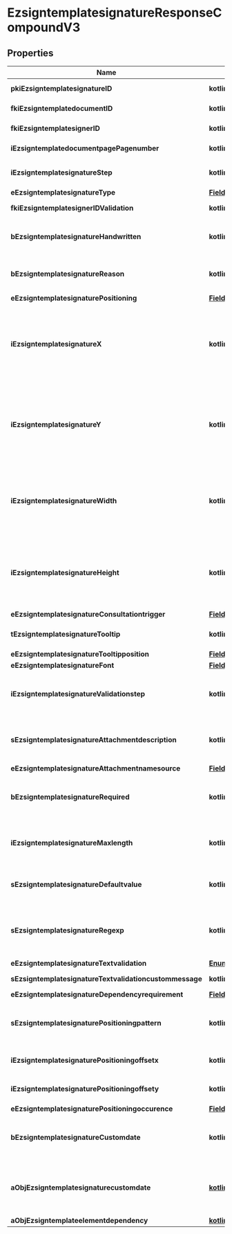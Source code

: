 
# EzsigntemplatesignatureResponseCompoundV3

## Properties
| Name | Type | Description | Notes |
| ------------ | ------------- | ------------- | ------------- |
| **pkiEzsigntemplatesignatureID** | **kotlin.Int** | The unique ID of the Ezsigntemplatesignature |  |
| **fkiEzsigntemplatedocumentID** | **kotlin.Int** | The unique ID of the Ezsigntemplatedocument |  |
| **fkiEzsigntemplatesignerID** | **kotlin.Int** | The unique ID of the Ezsigntemplatesigner |  |
| **iEzsigntemplatedocumentpagePagenumber** | **kotlin.Int** | The page number in the Ezsigntemplatedocument |  |
| **iEzsigntemplatesignatureStep** | **kotlin.Int** | The step when the Ezsigntemplatesigner will be invited to sign |  |
| **eEzsigntemplatesignatureType** | [**FieldEEzsigntemplatesignatureType**](FieldEEzsigntemplatesignatureType.md) |  |  |
| **fkiEzsigntemplatesignerIDValidation** | **kotlin.Int** | The unique ID of the Ezsigntemplatesigner |  [optional] |
| **bEzsigntemplatesignatureHandwritten** | **kotlin.Boolean** | Whether the Ezsigntemplatesignature must be handwritten or not when eEzsigntemplatesignatureType &#x3D; Signature. |  [optional] |
| **bEzsigntemplatesignatureReason** | **kotlin.Boolean** | Whether the Ezsigntemplatesignature must include a reason or not when eEzsigntemplatesignatureType &#x3D; Signature. |  [optional] |
| **eEzsigntemplatesignaturePositioning** | [**FieldEEzsigntemplatesignaturePositioning**](FieldEEzsigntemplatesignaturePositioning.md) |  |  [optional] |
| **iEzsigntemplatesignatureX** | **kotlin.Int** | The X coordinate (Horizontal) where to put the Ezsigntemplatesignature on the page.  Coordinate is calculated at 100dpi (dot per inch). So for example, if you want to put the Ezsigntemplatesignature 2 inches from the left border of the page, you would use \&quot;200\&quot; for the X coordinate. |  [optional] |
| **iEzsigntemplatesignatureY** | **kotlin.Int** | The Y coordinate (Vertical) where to put the Ezsigntemplatesignature on the page.  Coordinate is calculated at 100dpi (dot per inch). So for example, if you want to put the Ezsigntemplatesignature 3 inches from the top border of the page, you would use \&quot;300\&quot; for the Y coordinate. |  [optional] |
| **iEzsigntemplatesignatureWidth** | **kotlin.Int** | The width of the Ezsigntemplatesignature.  Size is calculated at 100dpi (dot per inch). So for example, if you want the Ezsigntemplatesignature to have a width of 2 inches, you would use \&quot;200\&quot; for the iEzsigntemplatesignatureWidth. |  [optional] |
| **iEzsigntemplatesignatureHeight** | **kotlin.Int** | The height of the Ezsigntemplatesignature.  Size is calculated at 100dpi (dot per inch). So for example, if you want the Ezsigntemplatesignature to have an height of 2 inches, you would use \&quot;200\&quot; for the iEzsigntemplatesignatureHeight. |  [optional] |
| **eEzsigntemplatesignatureConsultationtrigger** | [**FieldEEzsigntemplatesignatureConsultationtrigger**](FieldEEzsigntemplatesignatureConsultationtrigger.md) |  |  [optional] |
| **tEzsigntemplatesignatureTooltip** | **kotlin.String** | A tooltip that will be presented to Ezsigntemplatesigner about the Ezsigntemplatesignature |  [optional] |
| **eEzsigntemplatesignatureTooltipposition** | [**FieldEEzsigntemplatesignatureTooltipposition**](FieldEEzsigntemplatesignatureTooltipposition.md) |  |  [optional] |
| **eEzsigntemplatesignatureFont** | [**FieldEEzsigntemplatesignatureFont**](FieldEEzsigntemplatesignatureFont.md) |  |  [optional] |
| **iEzsigntemplatesignatureValidationstep** | **kotlin.Int** | The step when the Ezsigntemplatesigner will be invited to validate the Ezsigntemplatesignature of eEzsigntemplatesignatureType Attachments |  [optional] |
| **sEzsigntemplatesignatureAttachmentdescription** | **kotlin.String** | The description attached to the attachment name added in Ezsigntemplatesignature of eEzsigntemplatesignatureType Attachments |  [optional] |
| **eEzsigntemplatesignatureAttachmentnamesource** | [**FieldEEzsigntemplatesignatureAttachmentnamesource**](FieldEEzsigntemplatesignatureAttachmentnamesource.md) |  |  [optional] |
| **bEzsigntemplatesignatureRequired** | **kotlin.Boolean** | Whether the Ezsigntemplatesignature is required or not. This field is relevant only with Ezsigntemplatesignature with eEzsigntemplatesignatureType &#x3D; Attachments. |  [optional] |
| **iEzsigntemplatesignatureMaxlength** | **kotlin.Int** | The maximum length for the value in the Ezsigntemplatesignature  This can only be set if eEzsigntemplatesignatureType is **FieldText** or **FieldTextarea** |  [optional] |
| **sEzsigntemplatesignatureDefaultvalue** | **kotlin.String** | The default value for the Ezsigntemplatesignature  You can use the codes below and they will be replaced at signature time.    | Code | Description | Example | | ------------------------- | ------------ | ------------ | | {sUserFirstname} | The first name of the contact | John | | {sUserLastname} | The last name of the contact | Doe | | {sUserJobtitle} | The job title | Sales Representative | | {sCompany} | Company name | eZmax Solutions Inc. | | {sEmailAddress} | The email address | email@example.com | | {sPhoneE164} | A phone number in E.164 Format | +15149901516 | | {sPhoneE164Cell} | A phone number in E.164 Format | +15149901516 | |  [optional] |
| **sEzsigntemplatesignatureRegexp** | **kotlin.String** | A regular expression to indicate what values are acceptable for the Ezsigntemplatesignature.  This can only be set if eEzsigntemplatesignatureType is **Text** or **Textarea** |  [optional] |
| **eEzsigntemplatesignatureTextvalidation** | [**EnumTextvalidation**](EnumTextvalidation.md) |  |  [optional] |
| **sEzsigntemplatesignatureTextvalidationcustommessage** | **kotlin.String** | Description of validation rule. Show by signatory. |  [optional] |
| **eEzsigntemplatesignatureDependencyrequirement** | [**FieldEEzsigntemplatesignatureDependencyrequirement**](FieldEEzsigntemplatesignatureDependencyrequirement.md) |  |  [optional] |
| **sEzsigntemplatesignaturePositioningpattern** | **kotlin.String** | The string pattern to search for the positioning. **This is not a regexp**  This will be required if **eEzsigntemplatesignaturePositioning** is set to **PerCoordinates** |  [optional] |
| **iEzsigntemplatesignaturePositioningoffsetx** | **kotlin.Int** | The offset X  This will be required if **eEzsigntemplatesignaturePositioning** is set to **PerCoordinates** |  [optional] |
| **iEzsigntemplatesignaturePositioningoffsety** | **kotlin.Int** | The offset Y  This will be required if **eEzsigntemplatesignaturePositioning** is set to **PerCoordinates** |  [optional] |
| **eEzsigntemplatesignaturePositioningoccurence** | [**FieldEEzsigntemplatesignaturePositioningoccurence**](FieldEEzsigntemplatesignaturePositioningoccurence.md) |  |  [optional] |
| **bEzsigntemplatesignatureCustomdate** | **kotlin.Boolean** | Whether the Ezsigntemplatesignature has a custom date format or not. (Only possible when eEzsigntemplatesignatureType is **Name** or **Handwritten**) |  [optional] |
| **aObjEzsigntemplatesignaturecustomdate** | [**kotlin.collections.List&lt;EzsigntemplatesignaturecustomdateResponseCompoundV2&gt;**](EzsigntemplatesignaturecustomdateResponseV2.md) | An array of custom date blocks that will be filled at the time of signature.  Can only be used if bEzsigntemplatesignatureCustomdate is true.  Use an empty array if you don&#39;t want to have a date at all. |  [optional] |
| **aObjEzsigntemplateelementdependency** | [**kotlin.collections.List&lt;EzsigntemplateelementdependencyResponseCompound&gt;**](EzsigntemplateelementdependencyResponse.md) |  |  [optional] |



